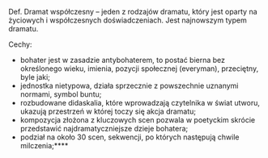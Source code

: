 Def. Dramat współczesny – jeden z rodzajów dramatu, który jest oparty na życiowych i współczesnych doświadczeniach. Jest najnowszym typem dramatu.

Cechy: 
- bohater jest w zasadzie antybohaterem, to postać bierna bez określonego wieku, imienia, pozycji społecznej (everyman), przeciętny, byle jaki;
- jednostka nietypowa, działa sprzecznie z powszechnie uznanymi normami, symbol buntu;
- rozbudowane didaskalia, które wprowadzają czytelnika w świat utworu, ukazują przestrzeń w której toczy się akcja dramatu;
- kompozycja złożona z kluczowych scen pozwala w poetyckim skrócie przedstawić najdramatyczniejsze dzieje bohatera;
- podział na około 30 scen, sekwencji, po których następują chwile milczenia;****